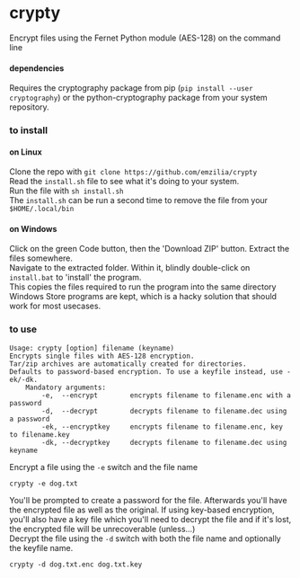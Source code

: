 # crypty
Encrypt files using the Fernet Python module (AES-128) on the command line

#### dependencies   
Requires the cryptography package from pip (```pip install --user cryptography```) or the python-cryptography package from your system repository.   

### to install
#### on Linux   
Clone the repo with ```git clone https://github.com/emzilia/crypty```   
Read the ```install.sh``` file to see what it's doing to your system.   
Run the file with ```sh install.sh```    
The ```install.sh``` can be run a second time to remove the file from your ```$HOME/.local/bin```
  
#### on Windows   
Click on the green Code button, then the 'Download ZIP' button. Extract the files somewhere.  
Navigate to the extracted folder. Within it, blindly double-click on ```install.bat``` to 'install' the program.  
This copies the files required to run the program into the same directory Windows Store programs are kept, which is a hacky solution that should work for most usecases.   



### to use
```
Usage: crypty [option] filename (keyname)
Encrypts single files with AES-128 encryption.
Tar/zip archives are automatically created for directories.
Defaults to password-based encryption. To use a keyfile instead, use -ek/-dk.
    Mandatory arguments:
        -e,  --encrypt        encrypts filename to filename.enc with a password
        -d,  --decrypt        decrypts filename to filename.dec using a password
        -ek, --encryptkey     encrypts filename to filename.enc, key to filename.key
        -dk, --decryptkey     decrypts filename to filename.dec using keyname
```

Encrypt a file using the ```-e``` switch and the file name

```
crypty -e dog.txt
```

You'll be prompted to create a password for the file. Afterwards you'll have the encrypted file as well as the original. If using key-based encryption, you'll also have a key file which you'll need to decrypt the file and if it's lost, the encrypted file will be unrecoverable (unless...)    
Decrypt the file using the ```-d``` switch with both the file name and optionally the keyfile name.   

```
crypty -d dog.txt.enc dog.txt.key
```

